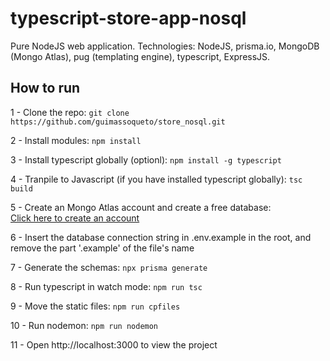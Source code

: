 # typescript-store-app-nosql

Pure NodeJS web application. Technologies: NodeJS, prisma.io, MongoDB (Mongo Atlas), pug (templating engine), typescript, ExpressJS.

## How to run

1 - Clone the repo:
`git clone https://github.com/guimassoqueto/store_nosql.git`

2 - Install modules:
`npm install`

3 - Install typescript globally (optionl):
`npm install -g typescript`

4 - Tranpile to Javascript (if you have installed typescript globally):
`tsc build`

5 - Create an Mongo Atlas account and create a free database:  
[Click here to create an account](https://www.mongodb.com/atlas/database)

6 - Insert the database connection string in .env.example in the root, and remove the part '.example' of the file's name

7 - Generate the schemas:
`npx prisma generate`

8 - Run typescript in watch mode:
`npm run tsc`

9 - Move the static files:
`npm run cpfiles`

10 - Run nodemon:
`npm run nodemon`

11 - Open http://localhost:3000 to view the project
